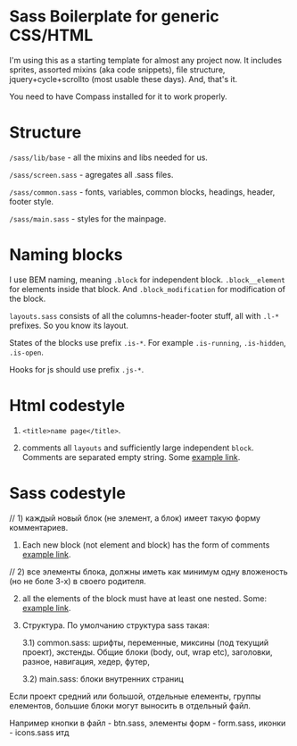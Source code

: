 Sass Boilerplate for generic CSS/HTML
=============

I'm using this as a starting template for almost any project now.
It includes sprites, assorted mixins (aka code snippets), file structure, jquery+cycle+scrollto (most usable these days).
And, that's it.

You need to have Compass installed for it to work properly.

Structure
=============
`/sass/lib/base` - all the mixins and libs needed for us.

`/sass/screen.sass` - agregates all .sass files.

`/sass/common.sass` - fonts, variables, common blocks, headings, header, footer style.

`/sass/main.sass` - styles for the mainpage.

Naming blocks
=============
I use BEM naming, meaning `.block` for independent block. `.block__element` for elements inside that block. And `.block_modification` for modification of the block.

`layouts.sass` consists of all the columns-header-footer stuff, all with `.l-*` prefixes. So you know its layout.

States of the blocks use prefix `.is-*`. For example `.is-running`, `.is-hidden`, `.is-open`.

Hooks for js should use prefix `.js-*`.

Html codestyle
=============
1) `<title>name page</title>`.

2) comments all `layouts` and sufficiently large independent `block`. Comments are separated empty string. Some [example link](http://take.ms/HVqrC).

Sass codestyle
=============
// 1) каждый новый блок (не элемент, а блок) имеет такую форму комментариев.

1) Each new block (not element and block) has the form of comments [example link](http://take.ms/hgpNo).

// 2) все элементы блока, должны иметь как минимум одну вложеность (но не боле 3-х) в своего родителя.

2) all the elements of the block must have at least one nested. Some: [example link](http://take.ms/EGuEb).

3) Структура. По умолчанию структура sass такая:

	3.1) common.sass:
		шрифты, 
		переменные, миксины (под текущий проект), экстенды. 
		Общие блоки (body, out, wrap etc), 
		заголовки,
		разное,
		навигация,
		хедер,
		футер,

	3.2) main.sass:
		блоки внутренних страниц

Если проект средний или большой, отдельные елементы, группы елементов, большие блоки могут выносить в отдельный файл. 

Например кнопки в файл - btn.sass, элементы форм - form.sass, иконки - icons.sass итд

